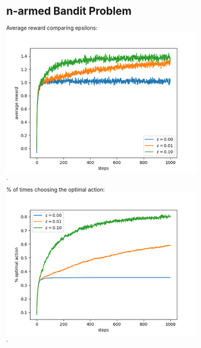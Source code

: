 # n-armed Bandit Problem


Average reward comparing epsilons:       
![](average_reward.png).


% of times choosing the optimal action:       
![](optimal_action.png).
